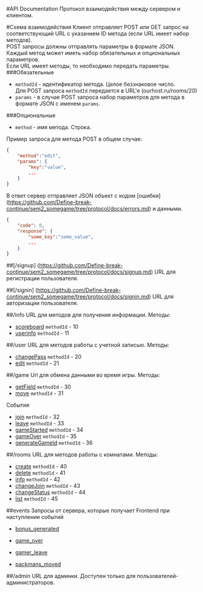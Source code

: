 #API Documentation
Протокол взаимодействия между сервером и клиентом.

#Схема взаимодействия
Клиент отправляет POST или GET запрос на соответствующий URL с указанием ID метода (если URL имеет набор методов).<br>
POST запросы должны отправлять параметры в формате JSON.<br>
Каждый метод может иметь набор обязательных и опциональных параметров.<br>
Если URL имеет методы, то необходимо передать параметры.<br>
###Обязательные
* ```methodId``` - идентификатор метода. Целое беззнаковое число.<br>
                   Для POST запроса ```methodId``` передается в URL'e (ourhost.ru/rooms/20)
* ```params``` - в случае POST запроса набор параметров для метода в формате JSON c именем `params`. 

###Опциональные
* ```method``` - имя метода. Строка.

Пример запроса для метода POST в общем случае:

```json
{
    "method":"edit",
    "params": {
        "key":"value",
        ...
    }
}
```

В ответ сервер отправляет JSON объект с кодом [ошибки] (https://github.com/Define-break-continue/sem2_somegame/tree/protocol/docs/errors.md) и данными.

```json
{
    "code": 0,
    "response": {
        "some_key":"some_value",
        ...
    }
}
```

##[/signup] (https://github.com/Define-break-continue/sem2_somegame/tree/protocol/docs/signup.md)
URL для регистрации пользователя.


##[/signin] (https://github.com/Define-break-continue/sem2_somegame/tree/protocol/docs/signin.md)
URL для авторизации пользователя.


##/info
URL для методов для получения информации. Методы:

* [scoreboard](https://github.com/Define-break-continue/sem2_somegame/tree/protocol/docs/info/scoreboard.md)
     `methodId` - 10
* [userinfo](https://github.com/Define-break-continue/sem2_somegame/tree/protocol/docs/info/userinfo.md)
     `methodId` - 11


##/user
URL для методов работы с учетной записью. Методы:

* [changePass](https://github.com/Define-break-continue/sem2_somegame/tree/protocol/docs/user/changePass.md)
     `methodId` - 20
* [edit](https://github.com/Define-break-continue/sem2_somegame/tree/protocol/docs/useredit.md)
     `methodId` - 21


##/game
Url для обмена данными во время игры. Методы:

* [getField](https://github.com/Define-break-continue/sem2_somegame/tree/protocol/docs/game/getField.md)
     `methodId` - 30
* [move](https://github.com/Define-break-continue/sem2_somegame/tree/protocol/docs/game/move.md)
     `methodId` - 31

События

* [join](https://github.com/Define-break-continue/sem2_somegame/tree/protocol/docs/info/leave.md)
     `methodId` - 32
* [leave](https://github.com/Define-break-continue/sem2_somegame/tree/protocol/docs/info/join.md)
     `methodId` - 33
* [gameStarted](https://github.com/Define-break-continue/sem2_somegame/tree/protocol/docs/info/gameStarted.md)
     `methodId` - 34
* [gameOver](https://github.com/Define-break-continue/sem2_somegame/tree/protocol/docs/info/gameover.md)
     `methodId` - 35
* [generateGameId](https://github.com/Define-break-continue/sem2_somegame/tree/protocol/docs/info/generateGameId.md)
     `methodId` - 36


##/rooms
URL для методов работы с комнатами. Методы:

* [create](https://github.com/Define-break-continue/sem2_somegame/tree/protocol/docs/rooms/create.md)
     `methodId` - 40
* [delete](https://github.com/Define-break-continue/sem2_somegame/tree/protocol/docs/rooms/delete.md)
     `methodId` - 41
* [info](https://github.com/Define-break-continue/sem2_somegame/tree/protocol/docs/rooms/info.md)
     `methodId` - 42
* [changeJoin](https://github.com/Define-break-continue/sem2_somegame/tree/protocol/docs/rooms/join.md)
     `methodId` - 43
* [changeStatus](https://github.com/Define-break-continue/sem2_somegame/tree/protocol/docs/rooms/changeStatus.md)
     `methodId` - 44
* [list](https://github.com/Define-break-continue/sem2_somegame/tree/protocol/docs/rooms/list.md)
     `methodId` - 45

##events
Запросы от сервера, которые получает Frontend при наступлении событий

* [bonus_generated](https://github.com/Define-break-continue/sem2_somegame/tree/protocol/docs/events/bonus_generated.md)

* [game_over](https://github.com/Define-break-continue/sem2_somegame/tree/protocol/docs/events/game_over.md)

* [gamer_leave](https://github.com/Define-break-continue/sem2_somegame/tree/protocol/docs/events/gamer_leave.md)

* [packmans_moved](https://github.com/Define-break-continue/sem2_somegame/tree/protocol/docs/events/packmans_moved.md)



##/admin
URL для админки.
Доступен только для пользователей-администраторов.
